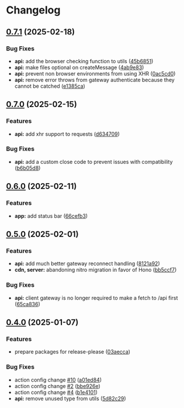 # Changelog

## [0.7.1](https://github.com/WerdoxDev/Huginn/compare/api@v0.7.0...api@v0.7.1) (2025-02-18)


### Bug Fixes

* **api:** add the browser checking function to utils ([45b6851](https://github.com/WerdoxDev/Huginn/commit/45b6851743e4ca6e2ae32a689b139f3d9af70bbe))
* **api:** make files optional on createMessage ([4ab9e83](https://github.com/WerdoxDev/Huginn/commit/4ab9e839b113a9807a9adc72327ae2e765c9a8d6))
* **api:** prevent non browser environments from using XHR ([0ac5cd0](https://github.com/WerdoxDev/Huginn/commit/0ac5cd03a0e8501fe43ef0cf57272bbaff9b0b73))
* **api:** remove error throws from gateway authenticate because they cannot be catched ([e1385ca](https://github.com/WerdoxDev/Huginn/commit/e1385ca7592ebb831b5c5fbf286523f954a238e7))

## [0.7.0](https://github.com/WerdoxDev/Huginn/compare/api@v0.6.0...api@v0.7.0) (2025-02-15)


### Features

* **api:** add xhr support to requests ([d634709](https://github.com/WerdoxDev/Huginn/commit/d634709fc6afbd7df0966373441c2d505c6ed627))


### Bug Fixes

* **api:** add a custom close code to prevent issues with compatibility ([b6b05d8](https://github.com/WerdoxDev/Huginn/commit/b6b05d8f60de8b3e50cd0c9042a3ac60fc9cd23c))

## [0.6.0](https://github.com/WerdoxDev/Huginn/compare/api@v0.5.0...api@v0.6.0) (2025-02-11)


### Features

* **app:** add status bar ([66cefb3](https://github.com/WerdoxDev/Huginn/commit/66cefb38090e10e3c4c6d556ba178a075a645d64))

## [0.5.0](https://github.com/WerdoxDev/Huginn/compare/api@v0.4.0...api@v0.5.0) (2025-02-01)


### Features

* **api:** add much better gateway reconnect handling ([8121a92](https://github.com/WerdoxDev/Huginn/commit/8121a92005a5ad73dc7e2e6c3d82369603af34e4))
* **cdn, server:** abandoning nitro migration in favor of Hono ([bb5ccf7](https://github.com/WerdoxDev/Huginn/commit/bb5ccf73fac4e61c0dfb6750a71e48f81f8baa7d))


### Bug Fixes

* **api:** client gateway is no longer required to make a fetch to /api first ([65ca836](https://github.com/WerdoxDev/Huginn/commit/65ca8368472e75f8a7cbd2f228615d2c6f264d22))

## [0.4.0](https://github.com/WerdoxDev/Huginn/compare/api-v0.3.0...api@v0.4.0) (2025-01-07)


### Features

* prepare packages for release-please ([03aecca](https://github.com/WerdoxDev/Huginn/commit/03aeccaf204a18a4b0f4764689623806f3d7b1fd))


### Bug Fixes

* action config change [#10](https://github.com/WerdoxDev/Huginn/issues/10) ([a01ed84](https://github.com/WerdoxDev/Huginn/commit/a01ed84645f931bd09fd2351df72c089547ddd9d))
* action config change [#2](https://github.com/WerdoxDev/Huginn/issues/2) ([bbe926e](https://github.com/WerdoxDev/Huginn/commit/bbe926e2b8a68a3a876f1b5422111c5ff0d3c93d))
* action config change [#4](https://github.com/WerdoxDev/Huginn/issues/4) ([b1e4101](https://github.com/WerdoxDev/Huginn/commit/b1e4101f5d89d4f3c8997152163e53b3a59cc072))
* **api:** remove unused type from utils ([5d82c29](https://github.com/WerdoxDev/Huginn/commit/5d82c294f0c30e9603b4abcc6a29ab4a6e00e43d))
